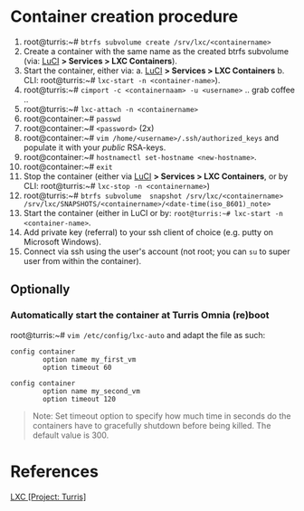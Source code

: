 # Container creation procedure

1. root@turris:~# `btrfs subvolume create /srv/lxc/<containername>`
2. Create a container with the same name as the created btrfs subvolume (via: [LuCI](192.168.1.1/cgi-bin/luci/) **> Services > LXC Containers**).
3. Start the container, either via:
  a. [LuCI](192.168.1.1/cgi-bin/luci/) **> Services > LXC Containers**
  b. CLI: root@turris:~# `lxc-start -n <container-name>`).
7. root@turris:~# `cimport -c <containernaam> -u <username>` .. grab coffee ..
8. root@turris:~# `lxc-attach -n <containername>`
9. root@container:~# `passwd`
10. root@container:~# `<password>` (2x)
11. root@container:~# `vim /home/<username>/.ssh/authorized_keys` and populate it with your *public* RSA-keys.
12. root@container:~# `hostnamectl set-hostname <new-hostname>`.
12. root@container:~# `exit`
13. Stop the container (either via [LuCI](192.168.1.1/cgi-bin/luci/) **> Services > LXC Containers**, or by CLI: root@turris:~# `lxc-stop -n <containername>`)
15. root@turris:~# `btrfs subvolume  snapshot /srv/lxc/<containername> /srv/lxc/SNAPSHOTS/<containername>/<date-time(iso_8601)_note>`
17. Start the container (either in LuCI or by: `root@turris:~# lxc-start -n <container-name>`.
16. Add private key (referral) to your ssh client of choice (e.g. putty on Microsoft Windows).
18. Connect via ssh using the user's account (not root; you can `su` to super user from within the container).


## Optionally

### Automatically start the container at Turris Omnia (re)boot

root@turris:~# `vim /etc/config/lxc-auto` and adapt the file as such:

```
config container
        option name my_first_vm
        option timeout 60
        
config container
        option name my_second_vm
        option timeout 120
```
> Note: Set timeout option to specify how much time in seconds do the containers have to gracefully shutdown before being killed. The default value is 300. 


# References

[LXC [Project: Turris]][1]

<!-- REFERENCES -->
[1]:https://www.turris.cz/doc/en/howto/lxc
